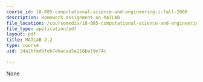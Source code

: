 ```yaml
---
course_id: 18-085-computational-science-and-engineering-i-fall-2008
description: Homework assignment on MATLAB.
file_location: /coursemedia/18-085-computational-science-and-engineering-i-fall-2008/24a2bfed9feb7e6acaa5a216ba19e74c_mt2_18085_f07.pdf
file_type: application/pdf
layout: pdf
title: MATLAB 2.2
type: course
uid: 24a2bfed9feb7e6acaa5a216ba19e74c

---
```

None